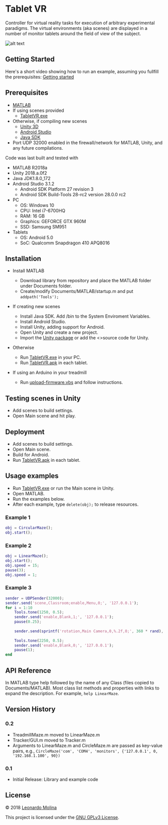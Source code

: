 # Tablet VR
Controller for virtual reality tasks for execution of arbitrary experimental paradigms. The virtual environments (aka scenes) are displayed in a number of monitor tablets around the field of view of the subject.

![alt text](http://www.interphaser.com/images/content/smoothwalk-hardware-setup-labeled.png "Tablet based VR")

## Getting Started
Here's a short video showing how to run an example, assuming you fullfill the prerequisites:
[Getting started]

## Prerequisites
* [MATLAB][MATLAB]
* If using scenes provided
	* [TabletVR.exe][TabletVR.exe]
* Otherwise, if compiling new scenes
	* [Unity 3D][Unity 3D]
	* [Android Studio][Android Studio]
	* [Java SDK][Java SDK]
* Port UDP 32000 enabled in the firewall/network for MATLAB, Unity, and any future compilations.

Code was last built and tested with
* MATLAB R2018a
* Unity 2018.a.0f2
* Java JDK1.8.0_172
* Android Studio 3.1.2
	* Android SDK Platform 27 revision 3
	* Android SDK Build-Tools 28-rc2 version 28.0.0 rc2
* PC
	* OS: Windows 10
	* CPU: Intel i7-6700HQ
	* RAM: 16 GB
	* Graphics: GEFORCE GTX 960M
	* SSD: Samsung SM951
* Tablets
	* OS: Android 5.0
	* SoC: Qualcomm Snapdragon 410 APQ8016

## Installation
* Install MATLAB
	* Download library from repository and place the MATLAB folder under Documents folder.
	* Create/modify Documents/MATLAB/startup.m and put `addpath('Tools');`

* If creating new scenes
	* Install Java SDK.
Add <java-installation-path>/bin to the System Enviroment Variables.
	* Install Android Studio.
	* Install Unity, adding support for Android.
	* Open Unity and create a new project.
	* Import the [Unity package][Unity package] or add the <>source code for Unity.
* Otherwise
	* Run [TabletVR.exe][TabletVR.exe] in your PC.
	* Run [TabletVR.apk][TabletVR.apk] in each tablet.

* If using an Arduino in your treadmill
	* Run [upload-firmware.vbs][upload-firmware.vbs] and follow instructions.
	
## Testing scenes in Unity
* Add scenes to build settings.
* Open Main scene and hit play.

## Deployment
* Add scenes to build settings.
* Open Main scene.
* Build for Android.
* Run [TabletVR.apk][TabletVR.apk] in each tablet.
	
## Usage examples
* Run [TabletVR.exe][TabletVR.exe] or run the Main scene in Unity.
* Open MATLAB.
* Run the examples below.
* After each example, type `delete(obj);` to release resources.

### Example 1
```matlab
obj = CircularMaze();
obj.start();
```

### Example 2
```matlab
obj = LinearMaze();
obj.start();
obj.speed = 15;
pause(3);
obj.speed = 1;
```

### Example 3
```matlab
sender = UDPSender(32000);
sender.send('scene,Classroom;enable,Menu,0;', '127.0.0.1');
for i = 1:10
	Tools.tone(1250, 0.5);
	sender.send('enable,Blank,1;', '127.0.0.1');
	pause(0.25);
	
	sender.send(sprintf('rotation,Main Camera,0,%.2f,0;', 360 * rand), '127.0.0.1');
	
	Tools.tone(2250, 0.5);
	sender.send('enable,Blank,0;', '127.0.0.1');
	pause(1);
end
```

## API Reference
In MATLAB type help followed by the name of any Class (files copied to Documents/MATLAB). Most class list methods and properties with links to expand the description. For example, `help LinearMaze`.

## Version History
### 0.2
* TreadmillMaze.m moved to LinearMaze.m
* Tracker/GUI.m moved to Tracker.m
* Arguments to LinearMaze.m and CircleMaze.m are passed as key-value pairs, e.g., `CircleMaze('com', 'COM4', 'monitors', {'127.0.0.1', 0, '192.168.1.100', 90})`
### 0.1
* Initial Release: Library and example code

## License
© 2018 [Leonardo Molina][Leonardo Molina]

This project is licensed under the [GNU GPLv3 License][LICENSE.md].

[Java SDK]: http://www.oracle.com/technetwork/java/javase/downloads/index.html
[Unity 3D]: https://unity3d.com/unity
[Android Studio]: https://developer.android.com/studio
[MATLAB]: https://www.mathworks.com/downloads/

[Getting started]: https://drive.google.com/open?id=1PznYQcsR23NS4EQ-l4tKz5mKU-1TjS-7
[Leonardo Molina]: https://github.com/leomol

[LICENSE.md]: LICENSE.md
[Unity package]: bin/TabletVR.unitypackage
[TabletVR.exe]: bin/TabletVR.exe
[TabletVR.apk]: bin/TabletVR.apk
[upload-firmware.vbs]: bin/upload-firmware.vbs
